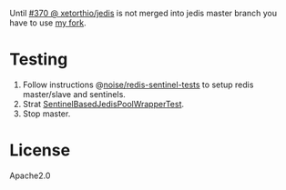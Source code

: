 Until [#370 @ xetorthio/jedis](/xetorthio/jedis/pull/370) is not merged into jedis master branch you have to use [my fork](/hamsterready/jedis).

# Testing
 1. Follow instructions @[noise/redis-sentinel-tests](/noise/redis-sentinel-tests) to setup redis master/slave and sentinels.
 2. Strat [SentinelBasedJedisPoolWrapperTest](/hamsterready/jedis-sentinel-pool/blob/master/src/test/java/pl/quaternion/SentinelBasedJedisPoolWrapperTest.java).
 3. Stop master.

# License
Apache2.0

